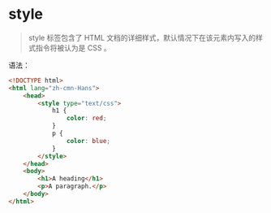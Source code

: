 # style

> style 标签包含了 HTML 文档的详细样式，默认情况下在该元素内写入的样式指令将被认为是 CSS 。

语法：

```html
<!DOCTYPE html>
<html lang="zh-cmn-Hans">
    <head>
        <style type="text/css">
            h1 {
                color: red;
            }
            p {
                color: blue;
            }
        </style>
    </head>
    <body>
        <h1>A heading</h1>
        <p>A paragraph.</p>
    </body>
</html>
```